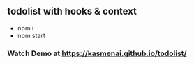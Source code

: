 ## todolist with hooks & context

* npm i
* npm start

### Watch Demo at https://kasmenai.github.io/todolist/
